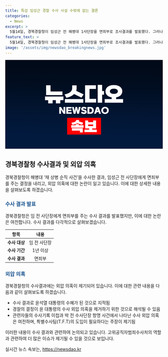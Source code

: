 ```yaml
---
title: 특검 임성근 경찰 수사 사설 수밖에 없는 결론
categories:
  - News
excerpt: >
  5월14일, 경북경찰청이 임성근 전 해병대 1사단장을 면죄부로 조사결과를 발표했다. 그러나 현장 지휘관들의 진술과 통화 내용, 수색 당시 상황은 전 사단장의 과실을 보여주지만, 경찰은 현장 지휘관들을 기소 의견으로 송치하고 임 전 사단장을 빼고 결정을 내린 것으로 지적되고 있다. 이 결정이 외압에 영향을 받았다는 의혹이 지속되고 있으며, 특검 도입 필요성이 대두되고 있다. 고위공직자범죄수사처의 역할도 중요시되고 있다.
feature_text: >
  5월14일, 경북경찰청이 임성근 전 해병대 1사단장을 면죄부로 조사결과를 발표했다. 그러나 현장 지휘관들의 진술과 통화 내용, 수색 당시 상황은 전 사단장의 과실을 보여주지만, 경찰은 현장 지휘관들을 기소 의견으로 송치하고 임 전 사단장을 빼고 결정을 내린 것으로 지적되고 있다. 이 결정이 외압에 영향을 받았다는 의혹이 지속되고 있으며, 특검 도입 필요성이 대두되고 있다. 고위공직자범죄수사처의 역할도 중요시되고 있다.
image: '/assets/img/newsdao_breakingnews.jpg'
---
```


<p><img src="/assets/img/newsdao_breakingnews.jpg" alt="cryptoinkorea 속보" /></p>

<h2 data-ke-size="size26">경북경찰청 수사결과 및 외압 의혹</h2>

<p data-ke-size="size16">경북경찰청이 해병대 ‘채 상병 순직 사건’을 수사한 결과, 임성근 전 사단장에게 면죄부를 주는 결정을 내리고, 외압 의혹에 대한 논란이 일고 있습니다. 이에 대한 상세한 내용을 살펴보도록 하겠습니다.</p>

<h3><b><span style="color: #1a5490;">수사 결과 발표</span></b></h3>

<p data-ke-size="size16">경북경찰청은 임 전 사단장에게 면죄부를 주는 수사 결과를 발표했지만, 이에 대한 논란은 여전합니다. 수사 결과를 다각적으로 살펴보겠습니다.</p>

<table>
    <thead>
        <tr>
            <th><b>항목</b></th>
            <th><b>내용</b></th>
        </tr>
    </thead>
    <tbody>
        <tr>
            <td style="text-align: center; height: 17px;"><b>수사 대상</b></td>
            <td style="text-align: center; height: 17px;">임 전 사단장</td>
        </tr>
        <tr>
            <td style="text-align: center; height: 17px;"><b>수사 기간</b></td>
            <td style="text-align: center; height: 17px;">1년 이상</td>
        </tr>
        <tr>
            <td style="text-align: center; height: 17px;"><b>수사 결과</b></td>
            <td style="text-align: center; height: 17px;">면죄부</td>
        </tr>
    </tbody>
</table>

<h3><b><span style="color: #1a5490;">외압 의혹</span></b></h3>

<p data-ke-size="size16">경북경찰청의 수사결과에는 외압 의혹이 제기되어 있습니다. 이에 대한 관련 내용을 다음과 같이 살펴보도록 하겠습니다.</p>

<ul>
    <li>수사 결과로 윤석열 대통령의 수혜가 된 것으로 지적됨</li>
    <li>경찰의 결정이 윤 대통령의 수사 외압 의혹을 제거하기 위한 것으로 해석될 수 있음</li>
    <li>관련자들의 수사기록 이첩과 박 전 수사단장 항명 사건에서 나타난 수사 외압 의혹은 여전하며, 특별수사팀(T.F.T)의 도입이 필요하다는 주장이 제기됨</li>
</ul>

<p data-ke-size="size16">이러한 내용이 수사 결과와 관련하여 논의되고 있습니다. 고위공직자범죄수사처의 역할과 관련하여 더 많은 이슈가 제기될 수 있을 것으로 보입니다.</p>
실시간 뉴스 속보는, <a href="https://newsdao.kr" rel="dofollow">https://newsdao.kr</a>


